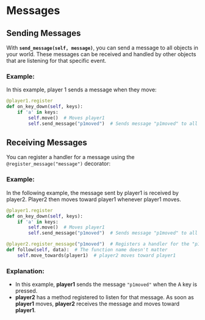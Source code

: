 # Messages

## Sending Messages

With **`send_message(self, message)`**, you can send a message to all objects in your world.
These messages can be received and handled by other objects that are listening for that specific event.

### Example:

In this example, player 1 sends a message when they move:

```python
@player1.register
def on_key_down(self, keys):
    if 'a' in keys:
        self.move()  # Moves player1
        self.send_message("p1moved")  # Sends message "p1moved" to all
```

## Receiving Messages

You can register a handler for a message using the `@register_message("message")` decorator:

### Example:

In the following example, the message sent by player1 is received by player2.
Player2 then moves toward player1 whenever player1 moves.

```python
@player1.register
def on_key_down(self, keys):
    if 'a' in keys:
        self.move()  # Moves player1
        self.send_message("p1moved")  # Sends message "p1moved" to all

@player2.register_message("p1moved")  # Registers a handler for the "p1moved" message
def follow(self, data):  # The function name doesn't matter
    self.move_towards(player1)  # player2 moves toward player1
```

### Explanation:

* In this example, **player1** sends the message `"p1moved"` when the <kbd>A</kbd> key is pressed.
* **player2** has a method registered to listen for that message.
  As soon as **player1** moves, **player2** receives the message and moves toward **player1**.
